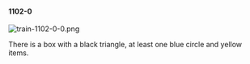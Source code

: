 #### 1102-0
![train-1102-0-0.png](https://github.com/lil-lab/nlvr/raw/master/nlvr/train/images/51/train-1102-0-0.png "train-1102-0-0.png")

There is a box with a black triangle, at least one blue circle and yellow items.